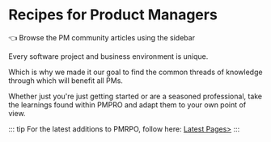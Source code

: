 # Recipes for Product Managers

:point_left: Browse the PM community articles using the sidebar

Every software project and business environment is unique. 

Which is why we made it our goal  to find the common threads of knowledge through which will benefit all PMs.

Whether just you're just getting started or are a seasoned professional, take the learnings found within PMPRO and adapt them to your own point of view. 

::: tip For the latest additions to PMRPO, follow here:
[Latest Pages>](./latest/readme.md)
:::